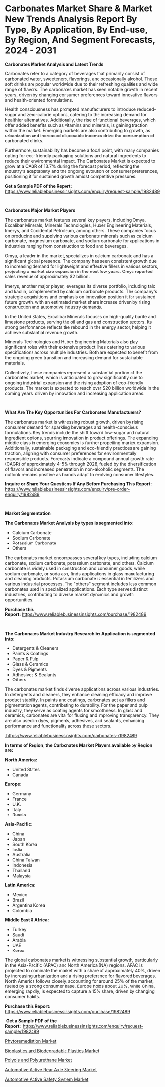 <p><h1>Carbonates Market Share & Market New Trends Analysis Report By Type, By Application, By End-use, By Region, And Segment Forecasts, 2024 - 2031</h1></p><p><strong>Carbonates Market Analysis and Latest Trends</strong></p>
<p><p>Carbonates refer to a category of beverages that primarily consist of carbonated water, sweeteners, flavorings, and occasionally alcohol. These soft drinks are popular worldwide due to their refreshing qualities and wide range of flavors. The carbonates market has seen notable growth in recent years, driven by changing consumer preferences toward innovative flavors and health-oriented formulations. </p><p>Health consciousness has prompted manufacturers to introduce reduced-sugar and zero-calorie options, catering to the increasing demand for healthier alternatives. Additionally, the rise of functional beverages, which offer added benefits such as vitamins and minerals, is gaining traction within the market. Emerging markets are also contributing to growth, as urbanization and increased disposable incomes drive the consumption of carbonated drinks.</p><p>Furthermore, sustainability has become a focal point, with many companies opting for eco-friendly packaging solutions and natural ingredients to reduce their environmental impact. The Carbonates Market is expected to grow at a CAGR of 13.7% during the forecast period, reflecting the industry's adaptability and the ongoing evolution of consumer preferences, positioning it for sustained growth amidst competitive pressures.</p></p>
<p><strong>Get a Sample PDF of the Report:&nbsp;</strong> <a href="https://www.reliablebusinessinsights.com/enquiry/request-sample/1982489?utm_campaign=1109&utm_medium=2&utm_source=Github&utm_content=ia&utm_term=15112024&utm_id=carbonates">https://www.reliablebusinessinsights.com/enquiry/request-sample/1982489</a></p>
<p>&nbsp;</p>
<p><strong>Carbonates Major Market Players</strong></p>
<p><p>The carbonates market features several key players, including Omya, Excalibar Minerals, Minerals Technologies, Huber Engineering Materials, Imerys, and Occidental Petroleum, among others. These companies focus on producing and supplying various carbonate minerals such as calcium carbonate, magnesium carbonate, and sodium carbonate for applications in industries ranging from construction to food and beverages.</p><p>Omya, a leader in the market, specializes in calcium carbonate and has a significant global presence. The company has seen consistent growth due to increasing demand for lightweight and effective fillers in various sectors, projecting a market size expansion in the next few years. Omya reported sales revenue of approximately $2 billion.</p><p>Imerys, another major player, leverages its diverse portfolio, including talc and kaolin, complemented by calcium carbonate products. The company's strategic acquisitions and emphasis on innovation position it for sustained future growth, with an estimated market share increase driven by rising construction and automotive industry demands.</p><p>In the United States, Excalibar Minerals focuses on high-quality barite and limestone products, serving the oil and gas and construction sectors. Its strong performance reflects the rebound in the energy sector, helping it achieve substantial revenue growth.</p><p>Minerals Technologies and Huber Engineering Materials also play significant roles with their extensive product lines catering to various specifications across multiple industries. Both are expected to benefit from the ongoing green transition and increasing demand for sustainable materials.</p><p>Collectively, these companies represent a substantial portion of the carbonates market, which is anticipated to grow significantly due to ongoing industrial expansion and the rising adoption of eco-friendly products. The market is expected to reach over $20 billion worldwide in the coming years, driven by innovation and increasing application areas.</p></p>
<p>&nbsp;</p>
<p><strong>What Are The Key Opportunities For Carbonates Manufacturers?</strong></p>
<p><p>The carbonates market is witnessing robust growth, driven by rising consumer demand for sparkling beverages and health-conscious formulations. Key trends include the shift toward low-sugar and natural ingredient options, spurring innovation in product offerings. The expanding middle class in emerging economies is further propelling market expansion. Additionally, sustainable packaging and eco-friendly practices are gaining traction, aligning with consumer preferences for environmentally responsible products. Forecasts indicate a compound annual growth rate (CAGR) of approximately 4-5% through 2028, fueled by the diversification of flavors and increased penetration in non-alcoholic segments. The outlook remains positive as brands adapt to evolving consumer lifestyles.</p></p>
<p><strong>Inquire or Share Your Questions If Any Before Purchasing This Report:</strong> <a href="https://www.reliablebusinessinsights.com/enquiry/pre-order-enquiry/1982489?utm_campaign=1109&utm_medium=2&utm_source=Github&utm_content=ia&utm_term=15112024&utm_id=carbonates">https://www.reliablebusinessinsights.com/enquiry/pre-order-enquiry/1982489</a></p>
<p>&nbsp;</p>
<p><strong>Market Segmentation</strong></p>
<p><strong>The Carbonates Market Analysis by types is segmented into:</strong></p>
<p><ul><li>Calcium Carbonate</li><li>Sodium Carbonate</li><li>Potassium Carbonate</li><li>Others</li></ul></p>
<p><p>The carbonates market encompasses several key types, including calcium carbonate, sodium carbonate, potassium carbonate, and others. Calcium carbonate is widely used in construction and consumer goods, while sodium carbonate, or soda ash, finds applications in glass manufacturing and cleaning products. Potassium carbonate is essential in fertilizers and various industrial processes. The "others" segment includes less common carbonates used in specialized applications. Each type serves distinct industries, contributing to diverse market dynamics and growth opportunities.</p></p>
<p><strong>Purchase this Report:&nbsp;</strong><a href="https://www.reliablebusinessinsights.com/purchase/1982489?utm_campaign=1109&utm_medium=2&utm_source=Github&utm_content=ia&utm_term=15112024&utm_id=carbonates">https://www.reliablebusinessinsights.com/purchase/1982489</a></p>
<p>&nbsp;</p>
<p><strong>The Carbonates Market Industry Research by Application is segmented into:</strong></p>
<p><ul><li>Detergents & Cleaners</li><li>Paints & Coatings</li><li>Paper & Pulp</li><li>Glass & Ceramics</li><li>Dyes & Pigments</li><li>Adhesives & Sealants</li><li>Others</li></ul></p>
<p><p>The carbonates market finds diverse applications across various industries. In detergents and cleaners, they enhance cleaning efficacy and improve product stability. In paints and coatings, carbonates act as fillers and pigmentation agents, contributing to durability. For the paper and pulp industry, they serve as coating agents for smoothness. In glass and ceramics, carbonates are vital for fluxing and improving transparency. They are also used in dyes, pigments, adhesives, and sealants, enhancing performance and functionality across these sectors.</p></p>
<p><a href="https://www.reliablebusinessinsights.com/carbonates-r1982489?utm_campaign=1109&utm_medium=2&utm_source=Github&utm_content=ia&utm_term=15112024&utm_id=carbonates">&nbsp;https://www.reliablebusinessinsights.com/carbonates-r1982489</a></p>
<p><strong>In terms of Region, the Carbonates Market Players available by Region are:</strong></p>
<p>
    <p> <strong> North America: </strong>
        <ul>
            <li>United States</li>
            <li>Canada</li>
        </ul>
        </p> 
    <p> <strong> Europe: </strong>
        <ul>
            <li>Germany</li>
            <li>France</li>
            <li>U.K.</li>
            <li>Italy</li>
            <li>Russia</li>
        </ul>
        </p> 
    <p> <strong> Asia-Pacific: </strong>
        <ul>
            <li>China</li>
            <li>Japan</li>
            <li>South Korea</li>
            <li>India</li>
            <li>Australia</li>
            <li>China Taiwan</li>
            <li>Indonesia</li>
            <li>Thailand</li>
            <li>Malaysia</li>
        </ul>
        </p> 
    <p> <strong> Latin America: </strong>
        <ul>
            <li>Mexico</li>
            <li>Brazil</li>
            <li>Argentina Korea</li>
            <li>Colombia</li>
        </ul>
        </p> 
    <p> <strong> Middle East & Africa: </strong>
        <ul>
            <li>Turkey</li>
            <li>Saudi</li>
            <li>Arabia</li>
            <li>UAE</li>
            <li>Korea</li>
        </ul>
    </p>
    </p>
<p><p>The global carbonates market is witnessing substantial growth, particularly in the Asia-Pacific (APAC) and North America (NA) regions. APAC is projected to dominate the market with a share of approximately 40%, driven by increasing urbanization and a rising preference for flavored beverages. North America follows closely, accounting for around 25% of the market, fueled by a strong consumer base. Europe holds about 20%, while China, emerging rapidly, is expected to capture a 15% share, driven by changing consumer habits.</p></p>
<p><strong>Purchase this Report: </strong><a href="https://www.reliablebusinessinsights.com/purchase/1982489?utm_campaign=1109&utm_medium=2&utm_source=Github&utm_content=ia&utm_term=15112024&utm_id=carbonates">https://www.reliablebusinessinsights.com/purchase/1982489</a></p>
<p>&nbsp;<strong>Get a Sample PDF of the Report:&nbsp;&nbsp;</strong><a href="https://www.reliablebusinessinsights.com/enquiry/request-sample/1982489?utm_campaign=1109&utm_medium=2&utm_source=Github&utm_content=ia&utm_term=15112024&utm_id=carbonates">https://www.reliablebusinessinsights.com/enquiry/request-sample/1982489</a></p>
<p><strong></strong></p>
<p><p><a href="https://issuu.com/reportprime-2/docs/phytoremediation-market-size-2030.p_a9b535f1c15410?utm_campaign=1109&utm_medium=2&utm_source=Github&utm_content=ia&utm_term=15112024&utm_id=carbonates">Phytoremediation Market</a></p><p><a href="https://github.com/FahadAhmed223/Market-Research-Report-List-1/blob/main/bioplastics-and-biodegradable-plastics-market.md?utm_campaign=1109&utm_medium=2&utm_source=Github&utm_content=ia&utm_term=15112024&utm_id=carbonates">Bioplastics and Biodegradable Plastics Market</a></p><p><a href="https://github.com/NargisHussain432/Market-Research-Report-List-1/blob/main/polyols-and-polyurethane-market.md?utm_campaign=1109&utm_medium=2&utm_source=Github&utm_content=ia&utm_term=15112024&utm_id=carbonates">Polyols and Polyurethane Market</a></p><p><a href="https://www.linkedin.com/pulse/automotive-active-rear-axle-steering-market-segmentation-applications-lrqhe?utm_campaign=1109&utm_medium=2&utm_source=Github&utm_content=ia&utm_term=15112024&utm_id=carbonates">Automotive Active Rear Axle Steering Market</a></p><p><a href="https://www.linkedin.com/pulse/insights-automotive-active-safety-system-market-players-swzfe?utm_campaign=1109&utm_medium=2&utm_source=Github&utm_content=ia&utm_term=15112024&utm_id=carbonates">Automotive Active Safety System Market</a></p></p>